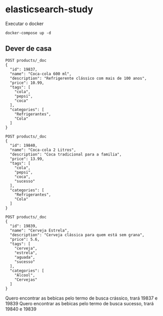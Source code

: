 # elasticsearch-study

Executar o docker

```
docker-compose up -d
```

## Dever de casa

```
POST products/_doc
{
  "id": 19837, 
  "name": "Coca-cola 600 ml",
  "description": "Refrigerente clássico com mais de 100 anos",
  "price": 10.99,
  "tags": [
    "cola",
    "pepsi",
    "coca"
  ],
  "categories": [
    "Refrigerantes",
    "Cola"
  ]
}

POST products/_doc
{
  "id": 19840, 
  "name": "Coca-cola 2 Litros",
  "description": "Coca tradicional para a familia",
  "price": 13.99,
  "tags": [
    "cola",
    "pepsi",
    "coca",
    "sucesso"
  ],
  "categories": [
    "Refrigerantes",
    "Cola"
  ]
}

POST products/_doc
{
  "id": 19839, 
  "name": "Cerveja Estrela",
  "description": "Cerveja clássica para quem está sem grana",
  "price": 5.6,
  "tags": [
    "cerveja",
    "estrela",
    "aguada",
    "sucesso"
  ],
  "categories": [
    "Álcool",
    "Cervejas"
  ]
}
```

Quero encontrar as bebicas pelo termo de busca crássico, trará 19837 e 19839
Quero encontrar as bebicas pelo termo de busca sucesso, trará 19840 e 19839
